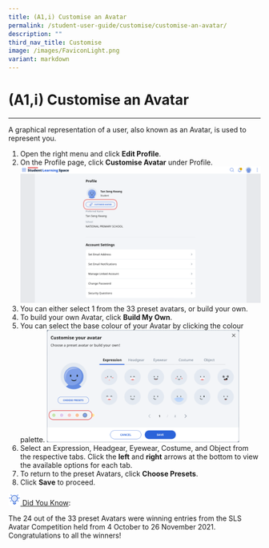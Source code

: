 ```yaml
---
title: (A1,i) Customise an Avatar
permalink: /student-user-guide/customise/customise-an-avatar/
description: ""
third_nav_title: Customise
image: /images/FaviconLight.png
variant: markdown
---
```

<h1 id="customise-an-avatar">(A1,i) Customise an Avatar</h1>
<hr>
<p>A graphical representation of a user, also known as an Avatar, is used to represent you.</p>
<ol>
<li>Open the right menu and click <strong>Edit Profile</strong>.</li>
<li>On the Profile page, click <strong>Customise Avatar</strong> under Profile. <img alt="Customise an Avatar" src="/images/1Student/Cu-Avatar.png"></li>
<li>You can either select 1 from the 33 preset avatars, or build your own.</li>
<li>To build your own Avatar, click <strong>Build My Own</strong>. </li>
<li>You can select the base colour of your Avatar by clicking the colour palette. <img alt="Customise an Avatar" style="width: 80%" src="/images/1Student/Cu-AvatarPalette.png"></li>
<li>Select an Expression, Headgear, Eyewear, Costume, and Object from the respective tabs. Click the <strong>left</strong> and <strong>right</strong> arrows at the bottom to view the available options for each tab.</li>
<li>To return to the preset Avatars, click <strong>Choose Presets</strong>.</li>
<li>Click <strong>Save</strong> to proceed.</li>
</ol>
<u><img style="width:1.5rem; display: inline;" src="/images/Icons/Bulb32.svg"> Did You Know</u>:
<p>The 24 out of the 33 preset Avatars were winning entries from the SLS Avatar Competition held from 4 October to 26 November 2021. Congratulations to all the winners!</p>